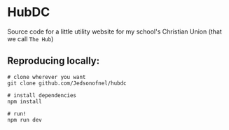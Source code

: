 # HubDC

Source code for a little utility website for my school's Christian Union (that
we call `The Hub`)

## Reproducing locally:

```
# clone wherever you want
git clone github.com/Jedsonofnel/hubdc

# install dependencies
npm install

# run!
npm run dev
```
